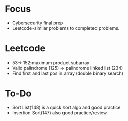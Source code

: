# Focus
- Cybersecurity final prep
- Leetcode-similar problems to completed problems.

# Leetcode 
- 53-> 152:maximum product subarray
- Valid palindrome (125) -> palindrome linked list (234)
- Find first and last pos in array (double binary search)

# To-Do
- Sort List(148) is a quick sort algo and good practice
- Insertion Sort(147) also good practice/review